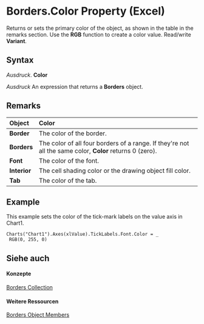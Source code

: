 
# Borders.Color Property (Excel)

Returns or sets the primary color of the object, as shown in the table in the remarks section. Use the  **RGB** function to create a color value. Read/write **Variant**.


## Syntax

 _Ausdruck_. **Color**

 _Ausdruck_ An expression that returns a **Borders** object.


## Remarks





|**Object**|**Color**|
|:-----|:-----|
|**Border**|The color of the border.|
|**Borders**|The color of all four borders of a range. If they're not all the same color,  **Color** returns 0 (zero).|
|**Font**|The color of the font.|
|**Interior**|The cell shading color or the drawing object fill color.|
|**Tab**|The color of the tab.|

## Example

This example sets the color of the tick-mark labels on the value axis in Chart1.


```
Charts("Chart1").Axes(xlValue).TickLabels.Font.Color = _ 
 RGB(0, 255, 0)
```


## Siehe auch


#### Konzepte


[Borders Collection](adb6efd6-73b6-e620-e9be-f4a42bc52ae8.md)
#### Weitere Ressourcen


[Borders Object Members](http://msdn.microsoft.com/library/8fb1ee1d-8e09-0b65-a9a3-4f278f6f9164%28Office.15%29.aspx)